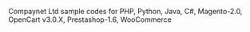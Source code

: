 Compaynet Ltd sample codes for
PHP,
Python,
Java,
C#,
Magento-2.0,
OpenCart v3.0.X,
Prestashop-1.6,
WooCommerce